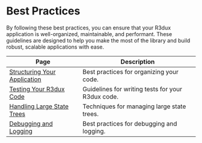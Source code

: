# Best Practices

By following these best practices, you can ensure that your R3dux application is well-organized, maintainable, and performant. These guidelines are designed to help you make the most of the library and build robust, scalable applications with ease.

| Page                                                            | Description                                       |
|-----------------------------------------------------------------|---------------------------------------------------|
| [Structuring Your Application](structuring-your-application.md) | Best practices for organizing your code.          |
| [Testing Your R3dux Code](testing-your-r3dux-code.md)           | Guidelines for writing tests for your R3dux code. |
| [Handling Large State Trees](handling-large-state-trees.md)     | Techniques for managing large state trees.        |
| [Debugging and Logging](debugging-and-logging.md)               | Best practices for debugging and logging.         |

